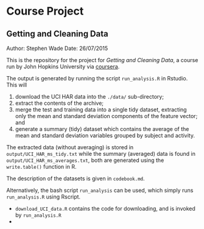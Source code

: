 # Course Project
## Getting and Cleaning Data
Author: Stephen Wade
Date: 26/07/2015

This is the repository for the project for *Getting and Cleaning Data*, a
course run by John Hopkins University via [coursera](http://www.coursera.org).

The output is generated by running the script `run_analysis.R` in Rstudio. This
will
1. download the UCI HAR data into the `./data/` sub-directory;
2. extract the contents of the archive;
3. merge the test and training data into a single tidy dataset, extracting
only the mean and standard deviation components of the feature vector; and
4. generate a summary (tidy) dataset which contains the average of the mean
and standard deviation variables grouped by subject and activity.

The extracted data (without averaging) is stored in `output/UCI_HAR_ms_tidy.txt`
while the summary (averaged) data is found in `output/UCI_HAR_ms_averages.txt`,
both are generated using the `write.table()` function in R.

The description of the datasets is given in `codebook.md`.

Alternatively, the bash script `run_analysis` can be used, which simply runs
`run_analysis.R` using Rscript.

* `download_UCI_data.R` contains the code for downloading, and is invoked by
`run_analysis.R`
* 